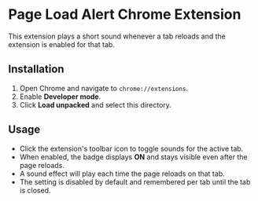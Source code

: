 # Page Load Alert Chrome Extension

This extension plays a short sound whenever a tab reloads and the extension is enabled for that tab.

## Installation
1. Open Chrome and navigate to `chrome://extensions`.
2. Enable **Developer mode**.
3. Click **Load unpacked** and select this directory.

## Usage
 - Click the extension's toolbar icon to toggle sounds for the active tab.
- When enabled, the badge displays **ON** and stays visible even after the page reloads.
- A sound effect will play each time the page reloads on that tab.
- The setting is disabled by default and remembered per tab until the tab is closed.
